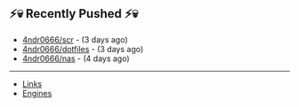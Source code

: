 ## ⚡💀 Recently Pushed ⚡💀


- [4ndr0666/scr](https://github.com/4ndr0666/scr) - (3 days ago)
- [4ndr0666/dotfiles](https://github.com/4ndr0666/dotfiles) - (3 days ago)
- [4ndr0666/nas](https://github.com/4ndr0666/nas) - (4 days ago)

---
- [Links](https://github.com/4ndr0666/Links/blob/main/README.md)        
- [Engines](https://github.com/hoothin/SearchJumper/discussions/73)    

